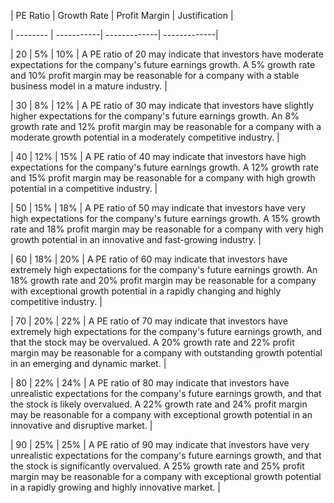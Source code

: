 | PE Ratio | Growth Rate | Profit Margin | Justification |

| -------- | -----------| -------------| -------------|

| 20       | 5%         | 10%          | A PE ratio of 20 may indicate that investors have moderate expectations for the company's future earnings growth. A 5% growth rate and 10% profit margin may be reasonable for a company with a stable business model in a mature industry. |

| 30       | 8%         | 12%          | A PE ratio of 30 may indicate that investors have slightly higher expectations for the company's future earnings growth. An 8% growth rate and 12% profit margin may be reasonable for a company with a moderate growth potential in a moderately competitive industry. |

| 40       | 12%        | 15%          | A PE ratio of 40 may indicate that investors have high expectations for the company's future earnings growth. A 12% growth rate and 15% profit margin may be reasonable for a company with high growth potential in a competitive industry. |

| 50       | 15%        | 18%          | A PE ratio of 50 may indicate that investors have very high expectations for the company's future earnings growth. A 15% growth rate and 18% profit margin may be reasonable for a company with very high growth potential in an innovative and fast-growing industry. |

| 60       | 18%        | 20%          | A PE ratio of 60 may indicate that investors have extremely high expectations for the company's future earnings growth. An 18% growth rate and 20% profit margin may be reasonable for a company with exceptional growth potential in a rapidly changing and highly competitive industry. |

| 70       | 20%        | 22%          | A PE ratio of 70 may indicate that investors have extremely high expectations for the company's future earnings growth, and that the stock may be overvalued. A 20% growth rate and 22% profit margin may be reasonable for a company with outstanding growth potential in an emerging and dynamic market. |

| 80       | 22%        | 24%          | A PE ratio of 80 may indicate that investors have unrealistic expectations for the company's future earnings growth, and that the stock is likely overvalued. A 22% growth rate and 24% profit margin may be reasonable for a company with exceptional growth potential in an innovative and disruptive market. |

| 90       | 25%        | 25%          | A PE ratio of 90 may indicate that investors have very unrealistic expectations for the company's future earnings growth, and that the stock is significantly overvalued. A 25% growth rate and 25% profit margin may be reasonable for a company with exceptional growth potential in a rapidly growing and highly innovative market. |

